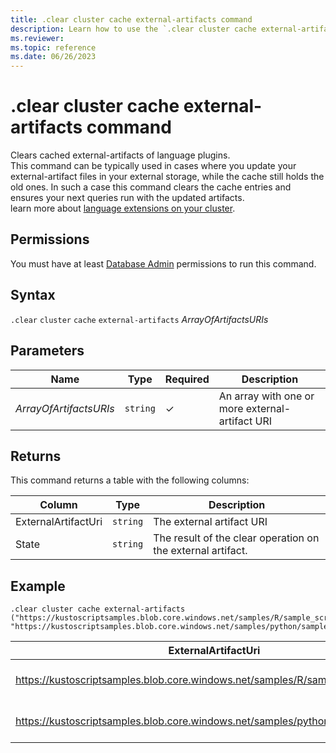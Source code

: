 ```yaml
---
title: .clear cluster cache external-artifacts command
description: Learn how to use the `.clear cluster cache external-artifacts` command to clear cached external-artifacts of language plugins.
ms.reviewer: 
ms.topic: reference
ms.date: 06/26/2023
---
```

# .clear cluster cache external-artifacts command

Clears cached external-artifacts of language plugins.  
This command can be typically used in cases where you update your external-artifact files in your external storage, while the cache still holds the old ones. In such a case this command clears the cache entries and ensures your next queries run with the updated artifacts.  
learn more about [language extensions on your cluster](../language-extensions.md).

## Permissions

You must have at least [Database Admin](access-control/role-based-access-control.md) permissions to run this command.

## Syntax

`.clear` `cluster` `cache` `external-artifacts` *ArrayOfArtifactsURIs*


## Parameters

| Name | Type | Required | Description |
|--|--|--|--|
| *ArrayOfArtifactsURIs* | `string` | &check;  | An array with one or more external-artifact URI |


## Returns

This command returns a table with the following columns:

|Column    |Type    |Description
|---|---|---
|ExternalArtifactUri|`string`|The external artifact URI
|State|`string`|The result of the clear operation on the external artifact.

## Example

```kusto
.clear cluster cache external-artifacts ("https://kustoscriptsamples.blob.core.windows.net/samples/R/sample_script.r", "https://kustoscriptsamples.blob.core.windows.net/samples/python/sample_script.py")
```

|ExternalArtifactUri|State|
|---|---|
|https://kustoscriptsamples.blob.core.windows.net/samples/R/sample_script.r|Cleared successfully on all nodes
|https://kustoscriptsamples.blob.core.windows.net/samples/python/sample_script.py|Cleared successfully on all nodes

	
	
	
